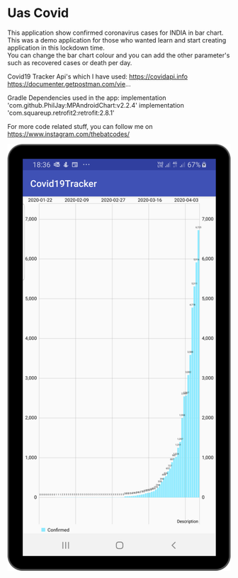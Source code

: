 # Uas Covid
This application show confirmed coronavirus cases for INDIA in bar chart. This was a demo application for those who wanted learn and start creating application in this lockdown time.   
You can change the bar chart colour and you can add the other parameter's such as recovered cases or death per day.  

Covid19 Tracker Api's which I have used: 
https://covidapi.info https://documenter.getpostman.com/vie...  

Gradle Dependencies used in the app: 
implementation 'com.github.PhilJay:MPAndroidChart:v2.2.4' 
implementation 'com.squareup.retrofit2:retrofit:2.8.1'  

For more code related stuff, you can follow me on https://www.instagram.com/thebatcodes/

[![Watch the video](https://github.com/akhilgite/Covid19Tracker/blob/master/ss_covid19tracker.png)](https://www.youtube.com/watch?v=SiIz4gJiFZ8&t=4s)

